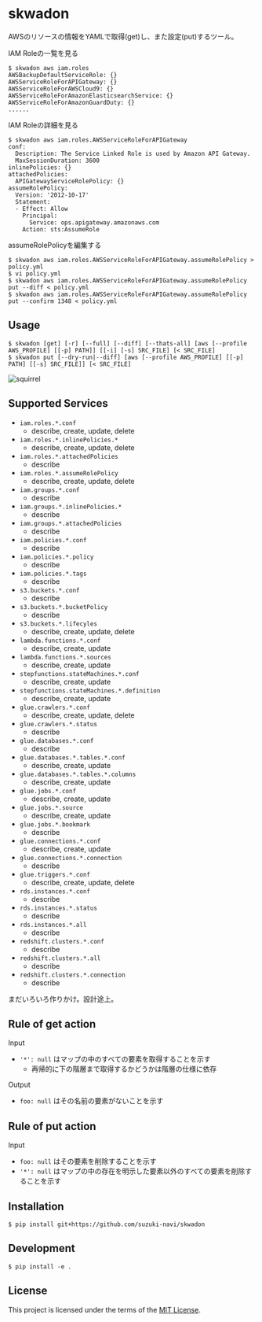 # skwadon

AWSのリソースの情報をYAMLで取得(get)し、また設定(put)するツール。

IAM Roleの一覧を見る

    $ skwadon aws iam.roles
    AWSBackupDefaultServiceRole: {}
    AWSServiceRoleForAPIGateway: {}
    AWSServiceRoleForAWSCloud9: {}
    AWSServiceRoleForAmazonElasticsearchService: {}
    AWSServiceRoleForAmazonGuardDuty: {}
    ......

IAM Roleの詳細を見る

    $ skwadon aws iam.roles.AWSServiceRoleForAPIGateway
    conf:
      Description: The Service Linked Role is used by Amazon API Gateway.
      MaxSessionDuration: 3600
    inlinePolicies: {}
    attachedPolicies:
      APIGatewayServiceRolePolicy: {}
    assumeRolePolicy:
      Version: '2012-10-17'
      Statement:
      - Effect: Allow
        Principal:
          Service: ops.apigateway.amazonaws.com
        Action: sts:AssumeRole

assumeRolePolicyを編集する

    $ skwadon aws iam.roles.AWSServiceRoleForAPIGateway.assumeRolePolicy > policy.yml
    $ vi policy.yml
    $ skwadon aws iam.roles.AWSServiceRoleForAPIGateway.assumeRolePolicy put --diff < policy.yml
    $ skwadon aws iam.roles.AWSServiceRoleForAPIGateway.assumeRolePolicy put --confirm 1348 < policy.yml

## Usage

    $ skwadon [get] [-r] [--full] [--diff] [--thats-all] [aws [--profile AWS_PROFILE] [[-p] PATH]] [[-i] [-s] SRC_FILE] [< SRC_FILE]
    $ skwadon put [--dry-run|--diff] [aws [--profile AWS_PROFILE] [[-p] PATH] [[-s] SRC_FILE]] [< SRC_FILE]

![squirrel](image.jpg)

## Supported Services

- `iam.roles.*.conf`
    - describe, create, update, delete
- `iam.roles.*.inlinePolicies.*`
    - describe, create, update, delete
- `iam.roles.*.attachedPolicies`
    - describe
- `iam.roles.*.assumeRolePolicy`
    - describe, create, update, delete
- `iam.groups.*.conf`
    - describe
- `iam.groups.*.inlinePolicies.*`
    - describe
- `iam.groups.*.attachedPolicies`
    - describe
- `iam.policies.*.conf`
    - describe
- `iam.policies.*.policy`
    - describe
- `iam.policies.*.tags`
    - describe
- `s3.buckets.*.conf`
    - describe
- `s3.buckets.*.bucketPolicy`
    - describe
- `s3.buckets.*.lifecyles`
    - describe, create, update, delete
- `lambda.functions.*.conf`
    - describe, create, update
- `lambda.functions.*.sources`
    - describe, create, update
- `stepfunctions.stateMachines.*.conf`
    - describe, create, update
- `stepfunctions.stateMachines.*.definition`
    - describe, create, update
- `glue.crawlers.*.conf`
    - describe, create, update, delete
- `glue.crawlers.*.status`
    - describe
- `glue.databases.*.conf`
    - describe
- `glue.databases.*.tables.*.conf`
    - describe, create, update
- `glue.databases.*.tables.*.columns`
    - describe, create, update
- `glue.jobs.*.conf`
    - describe, create, update
- `glue.jobs.*.source`
    - describe, create, update
- `glue.jobs.*.bookmark`
    - describe
- `glue.connections.*.conf`
    - describe, create, update
- `glue.connections.*.connection`
    - describe
- `glue.triggers.*.conf`
    - describe, create, update, delete
- `rds.instances.*.conf`
    - describe
- `rds.instances.*.status`
    - describe
- `rds.instances.*.all`
    - describe
- `redshift.clusters.*.conf`
    - describe
- `redshift.clusters.*.all`
    - describe
- `redshift.clusters.*.connection`
    - describe

まだいろいろ作りかけ。設計途上。

## Rule of get action

Input

- `'*': null` はマップの中のすべての要素を取得することを示す
    - 再帰的に下の階層まで取得するかどうかは階層の仕様に依存

Output

- `foo: null` はその名前の要素がないことを示す

## Rule of put action

Input

- `foo: null` はその要素を削除することを示す
- `'*': null` はマップの中の存在を明示した要素以外のすべての要素を削除することを示す

## Installation

    $ pip install git+https://github.com/suzuki-navi/skwadon

## Development

    $ pip install -e .

## License

This project is licensed under the terms of the [MIT License](https://opensource.org/licenses/MIT).

